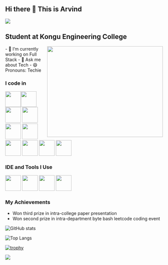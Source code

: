 ## Hi there 👋 This is Arvind

![](https://komarev.com/ghpvc/?username=your-github-Arvind22cse)

## Student at Kongu Engineering College
<img align="right" width="370" height="290" src="https://i.pinimg.com/originals/47/f0/34/47f0342cec72b800463bf003eac1257e.gif">                                              
- 🌱 I’m currently working on Full Stack
- 💬 Ask me about Tech
- 😄 Pronouns: Techie

### I code in
<img height="50" width="50" src="https://img.icons8.com/?size=512&id=mfkStOwP4EC0&format=png" /><img height="50" width="50" src="https://img.icons8.com/color/48/000000/html-5.png" /> <img height="50" width="50" src="https://img.icons8.com/color/48/000000/css3.png" />  <img height="50" width="50" src="https://img.icons8.com/color/48/000000/bootstrap.png" />
<img height="50" width="50" src="https://img.icons8.com/color/48/000000/javascript.png"/> <img height="50" width="50" src="https://img.icons8.com/color/48/000000/react-native.png"/> <img height="50" width="50" src="https://img.icons8.com/color/48/000000/mysql-logo.png"/> <img height="50" width="50" src="https://img.icons8.com/color/48/000000/mongodb.png"/> <img height="50" width="50" src="https://img.icons8.com/color/48/000000/nodejs.png"/> <img height="50" width="50" src="https://w7.pngwing.com/pngs/67/315/png-transparent-flutter-hd-logo-thumbnail.png"> 


### IDE and Tools I Use
<img height="50" width="50" src="https://img.icons8.com/color/48/000000/visual-studio-code-2019.png"/> <img height="50" width="50" src="https://img.icons8.com/color/48/000000/pycharm.png"/> <img height="50" width="50" src="https://img.icons8.com/color/50/000000/git.png"/> <img height="50" src="https://img.icons8.com/officel/480/null/java-eclipse.png"/>

### My Achievements 
- Won third prize in intra-college paper presentation
- Won second prize in intra-department byte bash leetcode coding event

![GitHub stats](https://github-readme-stats.vercel.app/api?username=Arvind22cse&show_icons=true&theme=radical)

![Top Langs](https://github-readme-stats.vercel.app/api/top-langs/?username=Arvind22cse&layout=compact)

[![trophy](https://github-profile-trophy.vercel.app/?username=Arvind22cse&theme=onedark)](https://github.com/Arvind22cse/github-profile-trophy)

![](https://github-readme-streak-stats.herokuapp.com/?user=Arvind22cse&theme=dark&hide_border=false)<br/>


